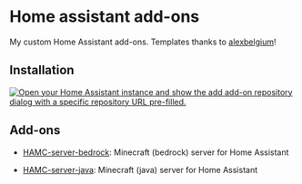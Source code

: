 # Home assistant add-ons

My custom Home Assistant add-ons. Templates thanks to [alexbelgium](https://github.com/alexbelgium/hassio-addons)!

## Installation

[![Open your Home Assistant instance and show the add add-on repository dialog with a specific repository URL pre-filled.](https://my.home-assistant.io/badges/supervisor_add_addon_repository.svg)](https://my.home-assistant.io/redirect/supervisor_add_addon_repository/?repository_url=https%3A%2F%2Fgithub.com%2Fwilliamcorsel%2Fhassio-addons)

## Add-ons

- [HAMC-server-bedrock](hamc-server-bedrock/): Minecraft (bedrock) server for Home Assistant

- [HAMC-server-java](hamc-server-java/): Minecraft (java) server for Home Assistant
